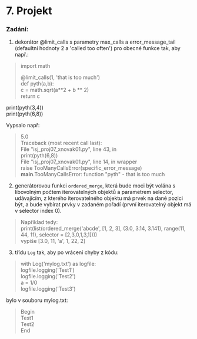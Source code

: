 # 7. Projekt

### Zadání:  
1. dekorátor @limit_calls s parametry max_calls a error_message_tail (defaultní hodnoty 2 a 'called too often') pro obecné funkce tak,
aby např.:  
  
> import math  
> 
>@limit_calls(1, 'that is too much')  
def pyth(a,b):  
    c = math.sqrt(a**2 + b ** 2)  
    return c  

print(pyth(3,4))  
print(pyth(6,8))  
  
Vypsalo např:  

>5.0  
Traceback (most recent call last):  
  File "isj_proj07_xnovak01.py", line 43, in <module>  
    print(pyth(6,8))  
  File "isj_proj07_xnovak01.py", line 14, in wrapper  
    raise TooManyCallsError(specific_error_message)  
__main__.TooManyCallsError: function "pyth" - that is too much  
  
2. generátorovou funkci ```ordered_merge```, která bude moci být volána s libovolným počtem iterovatelných objektů a parametrem selector,
udávajícím, z kterého iterovatelného objektu má prvek na dané pozici být, a bude vybírat prvky v zadaném pořadí
(první iterovatelný objekt má v selector index 0).  
>Například tedy:  
print(list(ordered_merge('abcde', [1, 2, 3], (3.0, 3.14, 3.141), range(11, 44, 11), selector = [2,3,0,1,3,1])))  
vypíše [3.0, 11, 'a', 1, 22, 2]  
  
3. třídu ```Log``` tak, aby po vrácení chyby z kódu:  
 
>with Log('mylog.txt') as logfile:  
    logfile.logging('Test1')  
    logfile.logging('Test2')  
    a = 1/0  
    logfile.logging('Test3')  
  
bylo v souboru mylog.txt:  
>Begin  
Test1  
Test2  
End  
